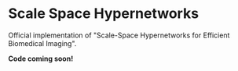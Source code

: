 # Scale Space Hypernetworks

Official implementation of "Scale-Space Hypernetworks for  Efficient Biomedical Imaging".


**Code coming soon!**
